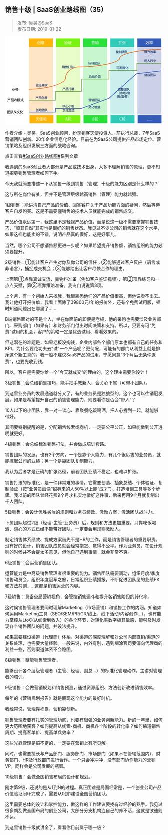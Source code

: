 ## 销售十级 | SaaS创业路线图（35）  

> 发布: 吴昊@SaaS  
> 发布日期: 2019-01-22  

![image](images/1901-xssjsaascylxt35-0.jpeg)

作者介绍 - 吴昊，SaaS创业顾问，纷享销客天使投资人、前执行总裁，7年SaaS营销团队创新、20年企业信息化经验。目前在为SaaS公司提供产品市场定位、营销策略及组织发展三方面的战略咨询。

点击查看[\#SaaS创业路线图\#](https://36kr.com/user/1308477002)系列文章

我遇到的SaaS创业者大部分是产品或技术出身，大多不理解销售的原理，更不知道招募销售管理者如何下手。

今天我就简要描述一下从销售一级到销售（管理）十级的能力区别是什么样的？

这与所在岗位有关，但并不是管理层级越高销售（管理）能力就越强。

1级销售：能讲清自己产品的价值、回答客户关于产品功能方面的疑问，然后等待客户自发购买。这是不需要懂销售的技术人员就能完成的销售成交。

产品价值永远第一，我这里不是轻视产品价值，而是说这一级不需要掌握销售技巧，“顺其自然”其实也是很好的销售状态。我见过不少公司的销售就在这个水平，如果这样也能卖的不错，说明产品真的很好，这是好事儿。

当然，哪个公司不想销售额更进一步呢？如果希望提升销售额，销售组织的能力必须要提升。

2级销售：①能让客户产生对你及你公司的信任；②能够通过客户反应（语言或非语言），捕捉成交机会；③能够给出让客户尽快合作的理由。

上面第①点靠真诚交流、靠物料准备（例如客户鉴证视频），第②项靠练习和一点点天赋，第③项靠策略准备。我专门说说第3项。

上个月，有一个创始人来找我，我很熟悉他们的产品价值很高，但他说卖不出去。我让他打开报价单，我看上面除了39800元/年的报价外，还有个免费试用版，顿时知道问题出在哪里了......

B端销售面对的不是个人，坐在你面前的即便是老板，他的采购也需要涉及业务部门、采购部门（如果有）和财务部门付出时间决策和支持。所以，只要有可“免费”试用的机会，客户的策略一定是优选试用、看看效果的。

但这潜在的难题是，如果老板没掏钱，企业内部各个部门原本也都有自己的任务和KPI，为什么要花功夫去“试”一个产品呢？更何况，可能有的部门从利益上就是排斥这个新工具的。我一般不建议SaaS产品的试用，宁愿同意“3个月后无条件退费”，也要先收到钱。

所以，客户是需要你给一个“今天就成交”的理由的，这个理由需要你设计！

3级销售：会总结销售技巧，能手把手教新人，会关心下属（可带小团队）。

到这里业务员的发展通道就分叉了，有的业务员是独狼型的，这个也可以往销冠发展。如果是希望提升自己的销售管理能力，则要看你是否会“带人”？

10人以下的小团队，靠一对一谈心、靠聚餐吃饭喝酒，把人心拢到一起，就能够带好。

其间要特别提醒的是，分配销售线索或商机，一定要公平公正，如果能做到公开透明就更好。

4级销售：会总结标准销售打法，并会做成培训套路。

销售团队的发展，也有2个方向，一个是靠个人能力，有几个很厉害的业务员，就能撑起公司的业绩；另一个是靠团队复制能力。

我认为后者才是正确的扩张路径，前者团队业绩不稳定，也难以扩张。

销售打法的标准化，是一件非常难的事情。它需要创造、抽象总结、个体验证、复制验证（按“业务员画像“招募来的人50%以上能“成才”）、打造培训工具等多个步骤。我以前的团队曾经花费9个月才扎实地做好这件事，后来再用9个月就复制出千人团队。

5级销售：会设计优胜劣汰的规则和业务员绩效、激励方案，激活团队战斗力。

下属团队超过2级（经理-主管-业务员）后，规则和方法更加重要。只靠吃饭喝酒、谈心的方式已经不能带好团队，一定要会用规则激励人。

制定销售体系绩效、提成方案首先不是HR的工作，而是销售管理者的重要职责。没有好的设计，销售团队成员就会经常抱怨、觉得不公平。作为业务员，在设计规则的时候并不会提太多意见，但他自己遇到事情，就会非常不爽。

6级销售：会运营销售团队。

运营能力是中高级销售管理者很重要的能力。销售团队需要调动，组织月度/季度销售动员会，组织年度冠军之旅，日常组织业绩播报，不断促进团队见的业绩PK和方法共创......这都是销售运营的内容。

7级销售：具备全局营销视角，会管控销售漏斗和提升各销售阶段的转化率。

这时候销售管理者要同时理解Marketing（市场营销）和销售工作的内涵。知道如何运用Marketing工具（SEO/SEM/PR/GR/线上、线下活动/内容创作...），也有能力掌控从LtoC\(从线索到收入）的各个环节，对转化率数字极其敏感，能够及时发现各个销售团队的问题，并设法提升。

如果需要建设渠道（代理商）体系，对渠道的深度理解和对公司内部直销/渠道的关系处理，也需要大量经验。一般来说，内外有别，遇到糊涂官司要偏向代理商的利益一些，否则渠道体系不会稳固。

8级销售：赋能销售管理者。

能够设计各个层级管理者（主管、经理、副总...）的标准化管理动作，主讲对管理者的培训。

9级销售：会做营销规划和销售预测，通过资源组织、方法创新改进销售效率。

每年的《营销规划报告》就是展现这个能力的最好时机。

我经常说，管理靠积累，营销靠创新。

销售管理者要有扎实的管理功底，也要有很强的业务创新能力。新的一年里，如何更大范围地获客？如何提高从线索-商机、商机各个阶段的转化率？如何缩短销售周期、提高客单价、提高单兵效率？

这些光靠管理是搞不定的，一定要在营销上有所见解。

同时，也需要擅长与产品部门、服务部门、市场部门（如果不在管辖范围内）、财务部门、HR及行政部门进行合作。一个只会冲冲冲，没有部门协作能力的营销VP，同样会是公司发展的瓶颈。

10级销售：会做全国销售布局的设计和规划。

刚才第9级，还说的是从1到N的过程。真正困难是局面经常是，一个创业公司产品价值验证闭环完成了，需要从0到1建设全国营销团队。

这里需要总体的设计和掌控能力，做这样的工作建议要找有过经验的熟手。我见过很多胡乱做全国布局的创业公司，大部分分支机构连自己的养不活，这就是欲速则不达。

到这里销售十级就讲全了，看看你目前属于哪一级？
